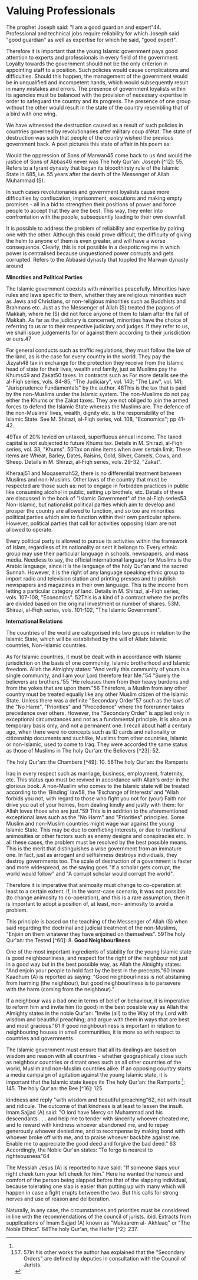 Valuing Professionals
=====================

The prophet Joseph said: "I am a good guardian and expert"44.
Professional and technical jobs require reliability for which Joseph
said "good guardian" as well as expertise for which he said, "good
expert".

Therefore it is important that the young Islamic government pays good
attention to experts and professionals in every field of the government.
Loyalty towards the government should not be the only criterion in
appointing staff to a position. Such policies would cause complications
and difficulties. Should this happen, the management of the government
would be in unqualified and incompetent hands, which would subsequently
result in many mistakes and errors. The presence of government loyalists
within its agencies must be balanced with the provision of necessary
expertise in order to safeguard the country and its progress. The
presence of one group without the other would result in the state of the
country resembling that of a bird with one wing.

We have witnessed the destruction caused as a result of such policies
in countries governed by revolutionaries after military coup d'état. The
state of destruction was such that people of the country wished the
previous government back. A poet pictures this state of affair in his
poem as:

Would the oppression of Sons of Marwan45 come back to us And would the
justice of Sons of Abbas46 never was The holy Qur'an: Joseph [^12]: 55.
Refers to a tyrant dynasty that began its bloodthirsty rule of the
Islamic State in 685, i.e. 55 years after the death of the Messenger of
Allah Muhammad (S).

In such cases revolutionaries and government loyalists cause more
difficulties by confiscation, imprisonment, executions and making empty
promises - all in a bid to strengthen their positions of power and force
people to accept that they are the best. This way, they enter into
confrontation with the people, subsequently leading to their own
downfall.

It is possible to address the problem of reliability and expertise by
pairing one with the other. Although this could prove difficult, the
difficulty of giving the helm to anyone of them is even greater, and
will have a worse consequence. Clearly, this is not possible in a
despotic regime in which power is centralised because unquestioned power
corrupts and gets corrupted. Refers to the Abbasid dynasty that toppled
the Marwan dynasty around

**Minorities and Political Parties**

The Islamic government coexists with minorities peacefully. Minorities
have rules and laws specific to them, whether they are religious
minorities such as Jews and Christians, or non-religious minorities such
as Buddhists and Brahmans etc. Just as the Messenger of Allah (S)
treated the pagans of Makkah, where he (S) did not force anyone of them
to Islam after the fall of Makkah. As far as the judiciary is concerned,
minorities have the choice of referring to us or to their respective
judiciary and judges. If they refer to us, we shall issue judgements for
or against them according to their jurisdiction or ours.47

For general conducts such as traffic regulations, they must follow the
law of the land, as is the case for every country in the world. They pay
the Jizyah48 tax in exchange for the protection they receive from the
Islamic head of state for their lives, wealth and family, just as
Muslims pay the Khums49 and Zakat50 taxes. In contracts such as For more
details see the al-Fiqh series, vols. 84-85; "The Judiciary", vol. 140;
"The Law", vol. 141; "Jurisprudence Fundamentals" by the author. 48This
is the tax that is paid by the non-Muslims under the Islamic system. The
non-Muslims do not pay either the Khums or the Zakat taxes. They are not
obliged to join the armed forces to defend the Islamic State whereas the
Muslims are. The defence of the non-Muslims' lives, wealth, dignity etc.
is the responsibility of the Islamic State. See M. Shirazi, al-Fiqh
series, vol. 108, "Economics"; pp 41-42.

49Tax of 20% levied on untaxed, superfluous annual income. The taxed
capital is not subjected to future Khums tax. Details in M. Shirazi,
al-Fiqh series, vol. 33, "Khums". 50Tax on nine items when over certain
limit. These items are Wheat, Barley, Dates, Raisins, Gold, Silver,
Camels, Cows, and Sheep. Details in M. Shirazi, al-Fiqh series, vols.
29-32, "Zakat".

Kheraaj51 and Moqasemah52, there is no differential treatment between
Muslims and non-Muslims. Other laws of the country that must be
respected are those such as: not to engage in forbidden practices in
public like consuming alcohol in public, setting up brothels, etc.
Details of these are discussed in the book of "Islamic Government" of
the al-Fiqh series53. Non-Islamic, but nationalist political parties
which aim to develop and prosper the country are allowed to function,
and so too are minorities political parties which aim to function within
their own particular sphere. However, political parties that call for
activities opposing Islam are not allowed to operate.

Every political party is allowed to pursue its activities within the
framework of Islam, regardless of its nationality or sect it belongs to.
Every ethnic group may use their particular language in schools,
newspapers, and mass media. Needless to say, the official international
language for Muslims is the Arabic language, since it is the language of
the holy Qur'an and the sacred Sunnah. However, it is the right of any
language speaking ethnic group to import radio and television station
and printing presses and to publish newspapers and magazines in their
own language. This is the income from letting a particular category of
land. Details in M. Shirazi, al-Fiqh series, vols. 107-108, "Economics".
52This is a kind of a contract where the profits are divided based on
the original investment or number of shares. 53M. Shirazi, al-Fiqh
series, vols. 101-102, "The Islamic Government".

**International Relations**

The countries of the world are categorised into two groups in relation
to the Islamic State, which will be established by the will of Allah:
Islamic countries, Non-Islamic countries.

As for Islamic countries, it must be dealt with in accordance with
Islamic jurisdiction on the basis of one community, Islamic brotherhood
and Islamic freedom. Allah the Almighty states: "And verily this
community of yours is a single community, and I am your Lord therefore
fear Me."54 "Surely the believers are brothers."55 "He releases them
from their heavy burdens and from the yokes that are upon them."56
Therefore, a Muslim from any other country must be treated equally like
any other Muslim citizen of the Islamic State. Unless there was a
definite "Secondary Order"57 such as the laws of the "No Harm",
"Priorities" and "Precedence" where the forerunner takes precedence over
others. However, the "Secondary Order" is applied only in exceptional
circumstances and not as a fundamental principle. It is also on a
temporary basis only, and not a permanent one. I recall about half a
century ago, when there were no concepts such as ID cards and
nationality or citizenship documents and suchlike, Muslims from other
countries, Islamic or non-Islamic, used to come to Iraq. They were
accorded the same status as those of Muslims in The holy Qur'an: the
Believers [^23]: 52.

The holy Qur'an: the Chambers [^49]: 10. 56The holy Qur'an: the Ramparts
[^7]: 157. 57In his other works the author has explained that the
"Secondary Orders" are defined by deputies in consultation with the
Council of Jurists.

Iraq in every respect such as marriage, business, employment,
fraternity, etc. This status quo must be revived in accordance with
Allah's order in the glorious book. A non-Muslim who comes to the
Islamic state will be treated according to the 'Binding' law58, the
'Exchange of Interests' and "Allah forbids you not, with regard to those
who fight you not for (your) Faith nor drive you out of your homes, from
dealing kindly and justly with them: for Allah loves those who are
just."59 This is in addition to the aforementioned exceptional laws such
as the "No Harm" and "Priorities" principles. Some Muslim and non-Muslim
countries might wage war against the young Islamic State. This may be
due to conflicting interests, or due to traditional animosities or other
factors such as enemy designs and conspiracies etc. In all these cases,
the problem must be resolved by the best possible means. This is the
merit that distinguishes a wise government from an immature one. In
fact, just as arrogant and selfishness destroys individuals, they
destroy governments too. The scale of destruction of a government is
faster and more widespread, as the saying goes "If a scholar gets
corrupt, the world would follow" and "A corrupt scholar would corrupt
the world".

Therefore it is imperative that animosity must change to co-operation
at least to a certain extent. If, in the worst-case scenario, it was not
possible (to change animosity to co-operation), and this is a rare
assumption, then it is important to adopt a position of, at least, non-
animosity to avoid a problem.

This principle is based on the teaching of the Messenger of Allah (S)
when said regarding the doctrinal and judicial treatment of the
non-Muslims, "Enjoin on them whatever they have enjoined on themselves".
59The holy Qur'an: the Tested [^60]: 8. **Good Neighbourliness**

One of the most important ingredients of stability for the young
Islamic state is good neighbourliness, and respect for the right of the
neighbour not just in a good way but in the best possible way, as Allah
the Almighty states: "And enjoin your people to hold fast by the best in
the precepts."60 Imam Kaadhum (A) is reported as saying: "Good
neighbourliness is not abstaining from harming (the neighbour), but good
neighbourliness is to persevere with the harm (coming from the
neighbour)."

If a neighbour was a bad one in terms of belief or behaviour, it is
imperative to reform him and invite him (to good) in the best possible
way as Allah the Almighty states in the noble Qur'an: "Invite (all) to
the Way of thy Lord with wisdom and beautiful preaching; and argue with
them in ways that are best and most gracious."61 If good neighbourliness
is important in relation to neighbouring houses in small communities, it
is more so with respect to countries and governments.

The Islamic government must ensure that all its dealings are based on
wisdom and reason with all countries - whether geographically close such
as neighbour countries or distant ones such as all other countries of
the world, Muslim and non-Muslim countries alike. If an opposing country
starts a media campaign of agitation against the young Islamic state, it
is important that the Islamic state keeps its The holy Qur'an: the
Ramparts [^7]: 145.
The holy Qur'an: the Bee [^16]: 125.

kindness and reply "with wisdom and beautiful preaching"62, not with
insult and ridicule. The outcome of that kindness is at least to lessen
the insult. Imam Sajjad (A) said: "O lord have Mercy on Muhammad and his
descendants . . . and help me to tender with sincerity whoever cheated
me, and to reward with kindness whoever abandoned me, and to repay
generously whoever denied me, and to recompense by making bond with
whoever broke off with me, and to praise whoever backbite against me.
Enable me to appreciate the good deed and forgive the bad deed." 63
Accordingly, the Noble Qur'an states: "To forgo is nearest to
righteousness"64

The Messiah Jesus (A) is reported to have said: "If someone slaps your
right cheek turn your left cheek for him." Here he wanted the honour and
comfort of the person being slapped before that of the slapping
individual, because tolerating one slap is easier than putting up with
many which will happen in case a fight erupts between the two. But this
calls for strong nerves and use of reason and deliberation.

Naturally, in any case, the circumstances and priorities must be
considered in line with the recommendations of the council of jurists.
ibid. Extracts from supplications of Imam Sajjad (A) known as "Makaarem
al- Akhlaaq" or "The Noble Ethics". 64The holy Qur'an, the Heifer [^2]:
237.


